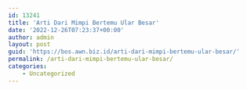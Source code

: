 ```yaml
---
id: 13241
title: 'Arti Dari Mimpi Bertemu Ular Besar'
date: '2022-12-26T07:23:37+00:00'
author: admin
layout: post
guid: 'https://bos.awn.biz.id/arti-dari-mimpi-bertemu-ular-besar/'
permalink: /arti-dari-mimpi-bertemu-ular-besar/
categories:
    - Uncategorized
---
```



